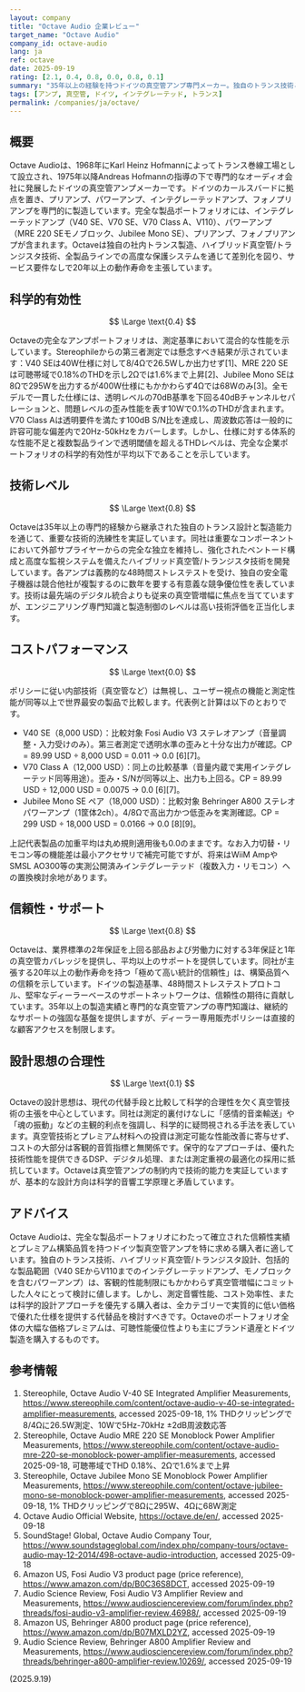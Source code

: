 ```yaml
---
layout: company
title: "Octave Audio 企業レビュー"
target_name: "Octave Audio"
company_id: octave-audio
lang: ja
ref: octave
date: 2025-09-19
rating: [2.1, 0.4, 0.8, 0.0, 0.8, 0.1]
summary: "35年以上の経験を持つドイツの真空管アンプ専門メーカー。独自のトランス技術とハイブリッド真空管/トランジスタ設計に焦点を当てているが、科学的有効性とコストパフォーマンスは低い評価。"
tags: [アンプ, 真空管, ドイツ, インテグレーテッド, トランス]
permalink: /companies/ja/octave/
---
```


## 概要

Octave Audioは、1968年にKarl Heinz Hofmannによってトランス巻線工場として設立され、1975年以降Andreas Hofmannの指導の下で専門的なオーディオ会社に発展したドイツの真空管アンプメーカーです。ドイツのカールスバードに拠点を置き、プリアンプ、パワーアンプ、インテグレーテッドアンプ、フォノプリアンプを専門的に製造しています。完全な製品ポートフォリオには、インテグレーテッドアンプ（V40 SE、V70 SE、V70 Class A、V110）、パワーアンプ（MRE 220 SEモノブロック、Jubilee Mono SE）、プリアンプ、フォノプリアンプが含まれます。Octaveは独自の社内トランス製造、ハイブリッド真空管/トランジスタ技術、全製品ラインでの高度な保護システムを通じて差別化を図り、サービス要件なしで20年以上の動作寿命を主張しています。

## 科学的有効性

$$ \Large \text{0.4} $$

Octaveの完全なアンプポートフォリオは、測定基準において混合的な性能を示しています。Stereophileからの第三者測定では懸念すべき結果が示されています：V40 SEは40W仕様に対して8/4Ωで26.5Wしか出力せず[1]、MRE 220 SEは可聴帯域で0.18%のTHDを示し2Ωでは1.6%まで上昇[2]、Jubilee Mono SEは8Ωで295Wを出力するが400W仕様にもかかわらず4Ωでは68Wのみ[3]。全モデルで一貫した仕様には、透明レベルの70dB基準を下回る40dBチャンネルセパレーションと、問題レベルの歪み性能を表す10Wで0.1%のTHDが含まれます。V70 Class Aは透明要件を満たす100dB S/N比を達成し、周波数応答は一般的に許容可能な偏差内で20Hz-50kHzをカバーします。しかし、仕様に対する体系的な性能不足と複数製品ラインで透明閾値を超えるTHDレベルは、完全な企業ポートフォリオの科学的有効性が平均以下であることを示しています。

## 技術レベル

$$ \Large \text{0.8} $$

Octaveは35年以上の専門的経験から継承された独自のトランス設計と製造能力を通じて、重要な技術的洗練性を実証しています。同社は重要なコンポーネントにおいて外部サプライヤーからの完全な独立を維持し、強化されたペントード構成と高度な監視システムを備えたハイブリッド真空管/トランジスタ技術を開発しています。各アンプは義務的な48時間ストレステストを受け、独自の安全電子機器は競合他社が複製するのに数年を要する有意義な競争優位性を表しています。技術は最先端のデジタル統合よりも従来の真空管増幅に焦点を当てていますが、エンジニアリング専門知識と製造制御のレベルは高い技術評価を正当化します。

## コストパフォーマンス

$$ \Large \text{0.0} $$

ポリシーに従い内部技術（真空管など）は無視し、ユーザー視点の機能と測定性能が同等以上で世界最安の製品で比較します。代表例と計算は以下のとおりです。
- V40 SE（8,000 USD）：比較対象 Fosi Audio V3 ステレオアンプ（音量調整・入力受けのみ）。第三者測定で透明水準の歪みと十分な出力が確認。CP = 89.99 USD ÷ 8,000 USD = 0.011 → 0.0 [6][7]。
- V70 Class A（12,000 USD）：同上の比較基準（音量内蔵で実用インテグレーテッド同等用途）。歪み・S/Nが同等以上、出力も上回る。CP = 89.99 USD ÷ 12,000 USD = 0.0075 → 0.0 [6][7]。
- Jubilee Mono SE ペア（18,000 USD）：比較対象 Behringer A800 ステレオパワーアンプ（1筐体2ch）。4/8Ωで高出力かつ低歪みを実測確認。CP = 299 USD ÷ 18,000 USD = 0.0166 → 0.0 [8][9]。

上記代表製品の加重平均は丸め規則適用後も0.0のままです。なお入力切替・リモコン等の機能差は最小アクセサリで補完可能ですが、将来はWiiM AmpやSMSL AO300等の実測公開済みインテグレーテッド（複数入力・リモコン）への置換検討余地があります。

## 信頼性・サポート

$$ \Large \text{0.8} $$

Octaveは、業界標準の2年保証を上回る部品および労働力に対する3年保証と1年の真空管カバレッジを提供し、平均以上のサポートを提供しています。同社が主張する20年以上の動作寿命を持つ「極めて高い統計的信頼性」は、構築品質への信頼を示しています。ドイツの製造基準、48時間ストレステストプロトコル、堅牢なディーラーベースのサポートネットワークは、信頼性の期待に貢献しています。35年以上の製造実績と専門的な真空管アンプの専門知識は、継続的なサポートの強固な基盤を提供しますが、ディーラー専用販売ポリシーは直接的な顧客アクセスを制限します。

## 設計思想の合理性

$$ \Large \text{0.1} $$

Octaveの設計思想は、現代の代替手段と比較して科学的合理性を欠く真空管技術の主張を中心としています。同社は測定的裏付けなしに「感情的音楽輸送」や「魂の振動」などの主観的利点を強調し、科学的に疑問視される手法を表しています。真空管技術とプレミアム材料への投資は測定可能な性能改善に寄与せず、コストの大部分は客観的音質指標と無関係です。保守的なアプローチは、優れた技術性能を提供できるDSP、デジタル処理、または測定重視の最適化の採用に抵抗しています。Octaveは真空管アンプの制約内で技術的能力を実証していますが、基本的な設計方向は科学的音響工学原理と矛盾しています。

## アドバイス

Octave Audioは、完全な製品ポートフォリオにわたって確立された信頼性実績とプレミアム構築品質を持つドイツ製真空管アンプを特に求める購入者に適しています。独自のトランス技術、ハイブリッド真空管/トランジスタ設計、包括的な製品範囲（V40 SEからV110までのインテグレーテッドアンプ、モノブロックを含むパワーアンプ）は、客観的性能制限にもかかわらず真空管増幅にコミットした人々にとって検討に値します。しかし、測定音響性能、コスト効率性、または科学的設計アプローチを優先する購入者は、全カテゴリーで実質的に低い価格で優れた仕様を提供する代替品を検討すべきです。Octaveのポートフォリオ全体の大幅な価格プレミアムは、可聴性能優位性よりも主にブランド遺産とドイツ製造を購入するものです。

## 参考情報

1. Stereophile, Octave Audio V-40 SE Integrated Amplifier Measurements, https://www.stereophile.com/content/octave-audio-v-40-se-integrated-amplifier-measurements, accessed 2025-09-18, 1% THDクリッピングで8/4Ωに26.5W測定、10Wで5Hz-70kHz ±2dB周波数応答
2. Stereophile, Octave Audio MRE 220 SE Monoblock Power Amplifier Measurements, https://www.stereophile.com/content/octave-audio-mre-220-se-monoblock-power-amplifier-measurements, accessed 2025-09-18, 可聴帯域でTHD 0.18%、2Ωで1.6%まで上昇
3. Stereophile, Octave Jubilee Mono SE Monoblock Power Amplifier Measurements, https://www.stereophile.com/content/octave-jubilee-mono-se-monoblock-power-amplifier-measurements, accessed 2025-09-18, 1% THDクリッピングで8Ωに295W、4Ωに68W測定
4. Octave Audio Official Website, https://octave.de/en/, accessed 2025-09-18
5. SoundStage! Global, Octave Audio Company Tour, https://www.soundstageglobal.com/index.php/company-tours/octave-audio-may-12-2014/498-octave-audio-introduction, accessed 2025-09-18
6. Amazon US, Fosi Audio V3 product page (price reference), https://www.amazon.com/dp/B0C36S8DCT, accessed 2025-09-19
7. Audio Science Review, Fosi Audio V3 Amplifier Review and Measurements, https://www.audiosciencereview.com/forum/index.php?threads/fosi-audio-v3-amplifier-review.46988/, accessed 2025-09-19
8. Amazon US, Behringer A800 product page (price reference), https://www.amazon.com/dp/B07MXLD2YZ, accessed 2025-09-19
9. Audio Science Review, Behringer A800 Amplifier Review and Measurements, https://www.audiosciencereview.com/forum/index.php?threads/behringer-a800-amplifier-review.10269/, accessed 2025-09-19

(2025.9.19)